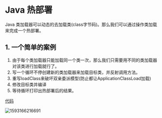 # Java 热部署

Java 类加载器可以动态的去加载类(class字节码)。那么我们可以通过操作类加载来完成一个热部署。

## 1. 一个简单的案例

1. 由于每个类加载器只能加载同一个类一次，那么我们只需要用不同的类加载器对该类进行加载就行了。
2. 写一个循环不停创建新的类加载器来加载目标类，并反射调用方法。
3. 重写loadClass来破坏双亲委派模型(防止都让ApplicationClassLoad加载)
4. 修改目标类并编译
5. 等待循环打印出热部署后的结果。

[代码](https://gist.github.com/Yang6149/1854169a9b6ea392b4acb08d564a4885)

![1593166216691](C:\Users\hasaki\AppData\Roaming\Typora\typora-user-images\1593166216691.png)

